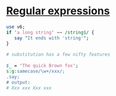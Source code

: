 [1]: http://rosettacode.org/wiki/Regular_expressions

# [Regular expressions][1]

```perl
use v6;
if 'a long string' ~~ /string$/ {
   say "It ends with 'string'";
}
 
# substitution has a few nifty features
 
$_ = 'The quick Brown fox';
s:g:samecase/\w+/xxx/;
.say;
# output:
# Xxx xxx Xxx xxx
 
```